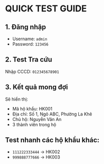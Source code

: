 # QUICK TEST GUIDE

## 1. Đăng nhập
- Username: `admin`
- Password: `123456`

## 2. Test Tra cứu
Nhập CCCD: `012345678901`

## 3. Kết quả mong đợi
Sẽ hiển thị:
- Mã hộ khẩu: HK001
- Địa chỉ: Số 1, Ngõ ABC, Phường La Khê
- Chủ hộ: Nguyễn Văn An
- 3 thành viên trong hộ

## Test nhanh các hộ khẩu khác:
- `111222333444` → HK002
- `999888777666` → HK003

